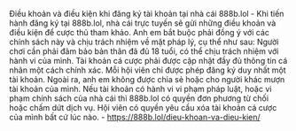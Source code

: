 Điều khoản và điều kiện khi đăng ký tài khoản tại nhà cái 888b.lol - Khi tiến hành đăng ký tại 888b.lol, nhà cái trực tuyến sẽ gửi những điều khoản và điều kiện để cược thủ tham khảo. Anh em bắt buộc phải đồng ý với các chính sách này và chịu trách nhiệm về mặt pháp lý, cụ thể như sau: Người chơi cần phải đảm bảo bản thân đã đủ 18 tuổi, có thể chịu trách nhiệm với hành vi của mình.
Tài khoản cá cược phải được cập nhật đầy đủ thông tin cá nhân một cách chính xác.
Mỗi hội viên chỉ được phép đăng ký duy nhất một tài khoản. Ngoài ra, anh em không được chia sẻ hoặc cho người khác mượn tài khoản của mình.
Nếu tài khoản có hành vi vi phạm pháp luật, hoặc vi phạm chính sách của nhà cái thì 888b.lol có quyền đơn phương từ chối hoặc chấm dứt dịch vụ.
Hội viên có quyền yêu cầu xóa tài khoản cá cược của mình bất cứ lúc nào. - https://888b.lol/dieu-khoan-va-dieu-kien/
